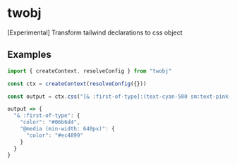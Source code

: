 # twobj

[Experimental] Transform tailwind declarations to css object

## Examples

```ts
import { createContext, resolveConfig } from "twobj"

const ctx = createContext(resolveConfig({}))

const output = ctx.css("[& :first-of-type]:(text-cyan-500 sm:text-pink-500)")

output => {
  "& :first-of-type": {
    "color": "#06b6d4",
    "@media (min-width: 640px)": {
      "color": "#ec4899"
    }
  }
}
```
